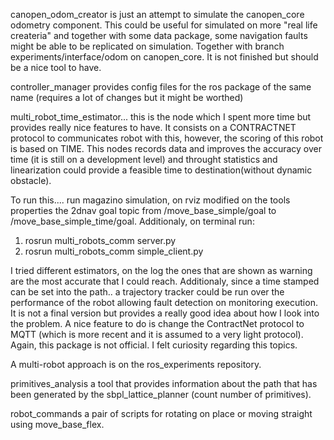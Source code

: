 canopen_odom_creator is just an attempt to simulate the canopen_core odometry component. This could be useful for simulated on more "real life createria" and together with some data package, some navigation faults might be able to be replicated on simulation. Together with branch experiments/interface/odom on canopen_core. It is not finished but should be a nice tool to have.


controller_manager provides config files for the ros package of the same name (requires a lot of changes but it might be worthed)


multi_robot_time_estimator... this is the node which I spent more time but provides really nice features to have. It consists on a CONTRACTNET protocol to communicates robot with this, however, the scoring of this robot is based on TIME. This nodes records data and improves the accuracy over time (it is still on a development level) and throught statistics and linearization could provide a feasible time to destination(without dynamic obstacle).

To run this.... run magazino simulation, on rviz modified on the tools properties the 2dnav goal topic from /move_base_simple/goal to /move_base_simple_time/goal. Additionaly, on terminal run:

1. rosrun multi_robots_comm server.py
2. rosrun multi_robots_comm simple_client.py

I tried different estimators, on the log the ones that are shown as warning are the most accurate that I could reach. Additionaly, since a time stamped can be set into the path.. a trajectory tracker could be run over the performance of the robot allowing fault detection on monitoring execution. It is not a final version but provides a really good idea about how I look into the problem. A nice feature to do is change the ContractNet protocol to MQTT (which is more recent and it is assumed to a very light protocol). Again, this package is not official. I felt curiosity regarding this topics.


A multi-robot approach is on the ros_experiments repository.


primitives_analysis a tool that provides information about the path that has been generated by the sbpl_lattice_planner (count number of primitives).


robot_commands a pair of scripts for rotating on place or moving straight using move_base_flex.
